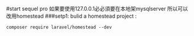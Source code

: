 #start sequel pro
如果要使用127.0.0.1必必須要在本地架mysqlserver
所以可以改用homestead
###setp1:
bulid a homestead project : 
```
composer require laravel/homestead --dev
```
